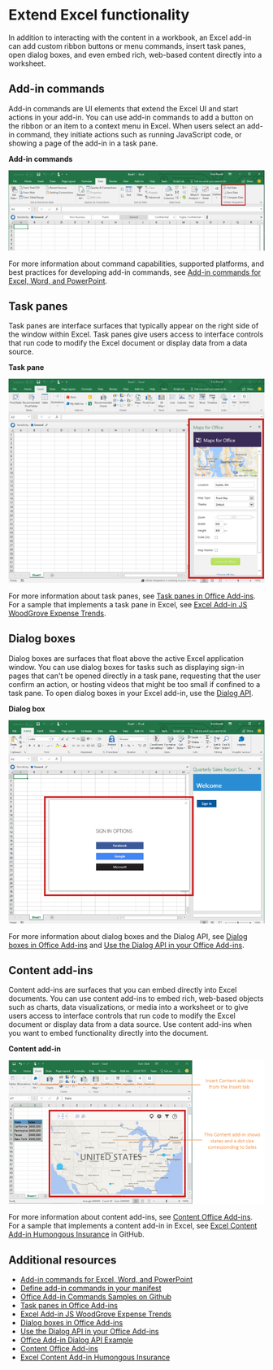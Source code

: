 # Extend Excel functionality

In addition to interacting with the content in a workbook, an Excel add-in can add custom ribbon buttons or menu commands, insert task panes, open dialog boxes, and even embed rich, web-based content directly into a worksheet.

## Add-in commands

Add-in commands are UI elements that extend the Excel UI and start actions in your add-in. You can use add-in commands to add a button on the ribbon or an item to a context menu in Excel. When users select an add-in command, they initiate actions such as running JavaScript code, or showing a page of the add-in in a task pane. 

**Add-in commands**

![Add-in commands in Excel](images/Excel_add-in_commands.png)

For more information about command capabilities, supported platforms, and best practices for developing add-in commands, see [Add-in commands for Excel, Word, and PowerPoint](../design/add-in-commands.md).

## Task panes

Task panes are interface surfaces that typically appear on the right side of the window within Excel. Task panes give users access to interface controls that run code to modify the Excel document or display data from a data source. 

**Task pane**

![Task pane add-in in Excel](images/Excel_add-in_task_pane.png)

For more information about task panes, see [Task panes in Office Add-ins](../design/task-pane-add-ins.md). For a sample that implements a task pane in Excel, see [Excel Add-in JS WoodGrove Expense Trends](https://github.com/OfficeDev/Excel-Add-in-WoodGrove-Expense-Trends).

## Dialog boxes

Dialog boxes are surfaces that float above the active Excel application window. You can use dialog boxes for tasks such as displaying sign-in pages that can't be opened directly in a task pane, requesting that the user confirm an action, or hosting videos that might be too small if confined to a task pane. To open dialog boxes in your Excel add-in, use the [Dialog API](../../reference/shared/officeui.md).

**Dialog box**

![Add-in dialog box in Excel](images/Excel_add-in_dialog.png)

For more information about dialog boxes and the Dialog API, see [Dialog boxes in Office Add-ins](/design/dialog-boxes.md) and [Use the Dialog API in your Office Add-ins](../develop/dialog-api-in-office-add-ins.md).

## Content add-ins

Content add-ins are surfaces that you can embed directly into Excel documents. You can use content add-ins to embed rich, web-based objects such as charts, data visualizations, or media into a worksheet or to give users access to interface controls that run code to modify the Excel document or display data from a data source. Use content add-ins when you want to embed functionality directly into the document.

**Content add-in**

![Content add-in in Excel](images/Excel_add-in_content.png)

For more information about content add-ins, see [Content Office Add-ins](../design/content-add-ins.md). For a sample that implements a content add-in in Excel, see [Excel Content Add-in Humongous Insurance](https://github.com/OfficeDev/Excel-Content-Add-in-Humongous-Insurance) in GitHub.

## Additional resources

- [Add-in commands for Excel, Word, and PowerPoint](../design/add-in-commands.md)
- [Define add-in commands in your manifest](../develop/define-add-in-commands.md)
- [Office Add-in Commands Samples on Github](https://github.com/OfficeDev/Office-Add-in-Commands-Samples/)
- [Task panes in Office Add-ins](../design/task-pane-add-ins.md)
- [Excel Add-in JS WoodGrove Expense Trends](https://github.com/OfficeDev/Excel-Add-in-WoodGrove-Expense-Trends)
- [Dialog boxes in Office Add-ins](/design/dialog-boxes.md)
- [Use the Dialog API in your Office Add-ins](../develop/dialog-api-in-office-add-ins.md)
- [Office Add-in Dialog API Example](https://github.com/OfficeDev/Office-Add-in-Dialog-API-Simple-Example)
- [Content Office Add-ins](../design/content-add-ins.md)
- [Excel Content Add-in Humongous Insurance](https://github.com/OfficeDev/Excel-Content-Add-in-Humongous-Insurance)